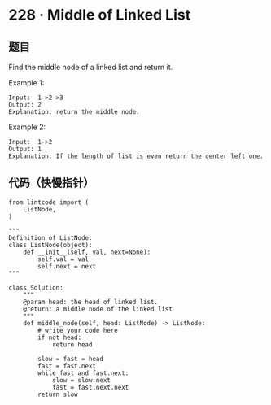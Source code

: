 # 228 · Middle of Linked List

## 题目

Find the middle node of a linked list and return it.

Example 1:

	Input:  1->2->3
	Output: 2	
	Explanation: return the middle node.
Example 2:

	Input:  1->2
	Output: 1	
	Explanation: If the length of list is even return the center left one.
	
## 代码（快慢指针）

	from lintcode import (
	    ListNode,
	)
	
	"""
	Definition of ListNode:
	class ListNode(object):
	    def __init__(self, val, next=None):
	        self.val = val
	        self.next = next
	"""
	
	class Solution:
	    """
	    @param head: the head of linked list.
	    @return: a middle node of the linked list
	    """
	    def middle_node(self, head: ListNode) -> ListNode:
	        # write your code here
	        if not head:
	            return head
	
	        slow = fast = head
	        fast = fast.next
	        while fast and fast.next:
	            slow = slow.next
	            fast = fast.next.next
	        return slow
        


	